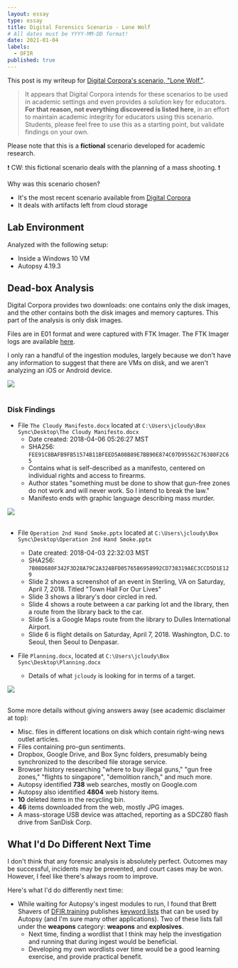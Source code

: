```yaml
---
layout: essay
type: essay
title: Digital Forensics Scenario - Lone Wolf
# All dates must be YYYY-MM-DD format!
date: 2021-01-04
labels:
  - DFIR
published: true
---
```


This post is my writeup for [Digital Corpora's scenario, "Lone Wolf."](https://digitalcorpora.org/corpora/scenarios/2018-lone-wolf-scenario). 

> It appears that Digital Corpora intends for these scenarios to be used in academic settings and even provides a solution key for educators. **For that reason, not everything discovered is listed here**, in an effort to maintain academic integrity for educators using this scenario. Students, please feel free to use this as a starting point, but validate findings on your own.

Please note that this is a **fictional** scenario developed for academic research.

❗ CW: this fictional scenario deals with the planning of a mass shooting. ❗

Why was this scenario chosen?

* It's the most recent scenario available from [Digital Corpora](https://digitalcorpora.org/corpora/scenarios)
* It deals with artifacts left from cloud storage

## Lab Environment

Analyzed with the following setup:

* Inside a Windows 10 VM
* Autopsy 4.19.3

## Dead-box Analysis

Digital Corpora provides two downloads: one contains only the disk images, and the other contains both the disk images and memory captures. This part of the analysis is only disk images.

Files are in E01 format and were captured with FTK Imager. The FTK Imager logs are available [here](https://digitalcorpora.s3.amazonaws.com/corpora/scenarios/2018-lonewolf/LoneWolf_Image_Files/FTK%20Imager%20Log.txt).

I only ran a handful of the ingestion modules, largely because we don't have any information to suggest that there are VMs on disk, and we aren't analyzing an iOS or Android device.

<div class="ui rounded images">
  <img class="ui image" src="https://i.imgur.com/Bgzmm6g.png">
</div>

<br>

### Disk Findings

* File `The Cloudy Manifesto.docx` located at `C:\Users\jcloudy\Box Sync\Desktop\The Cloudy Manifesto.docx`
  * Date created: 2018-04-06 05:26:27 MST
  * SHA256: `FEE91C8BAFB9FB51574B11BFEED5A08B89E7BB90E874C07D95562C76380F2C65`
  * Contains what is self-described as a manifesto, centered on individual rights and access to firearms.
  * Author states "something must be done to show that gun-free zones do not work and will never work. So I intend to break the law."
  * Manifesto ends with graphic language describing mass murder.
<div class="ui rounded images">
  <img class="ui image" src="https://i.imgur.com/VzKPux8.png">
</div>

<br>

* File `Operation 2nd Hand Smoke.pptx` located at `C:\Users\jcloudy\Box Sync\Desktop\Operation 2nd Hand Smoke.pptx`
  * Date created: 2018-04-03 22:32:03 MST
  * SHA256: `7B08D680F342F3D28A79C2A324BFD0576586958992CD738319AEC3CCD5D1E129`
  * Slide 2 shows a screenshot of an event in Sterling, VA on Saturday, April 7, 2018. Titled "Town Hall For Our Lives"
  * Slide 3 shows a library's door circled in red.
  * Slide 4 shows a route between a car parking lot and the library, then a route from the library back to the car.
  * Slide 5 is a Google Maps route from the library to Dulles International Airport.
  * Slide 6 is flight details on Saturday, April 7, 2018. Washington, D.C. to Seoul, then Seoul to Denpasar.

* File `Planning.docx`, located at `C:\Users\jcloudy\Box Sync\Desktop\Planning.docx`
  * Details of what `jcloudy` is looking for in terms of a target.

<div class="ui rounded images">
  <img class="ui image" src="https://i.imgur.com/kp0EiAd.png">
</div>

<br>

Some more details without giving answers away (see academic disclaimer at top):

* Misc. files in different locations on disk which contain right-wing news outlet articles.
* Files containing pro-gun sentiments.
* Dropbox, Google Drive, and Box Sync folders, presumably being synchronized to the described file storage service.
* Browser history researching "where to buy illegal guns," "gun free zones," "flights to singapore", "demolition ranch," and much more.
* Autopsy identified **738** web searches, mostly on  Google.com
* Autopsy also identified **4804** web history items.
* **10** deleted items in the recycling bin.
* **46** items downloaded from the web, mostly JPG images.
* A mass-storage USB device was attached, reporting as a SDCZ80 flash drive from SanDisk Corp.

## What I'd Do Different Next Time

I don't think that any forensic analysis is absolutely perfect. Outcomes may be successful, incidents may be prevented, and court cases may be won. However, I feel like there's always room to improve.

Here's what I'd do differently next time:

* While waiting for Autopsy's ingest modules to run, I found that Brett Shavers of [DFIR.training](https://dfir.training) publishes [keyword lists](https://dfir.training/search-term-lists/weapons) that can be used by Autopsy (and I'm sure many other applications). Two of these lists fall under the **weapons** category: **weapons** and **explosives**.
  * Next time, finding a wordlist that I think may help the investigation and running that during ingest would be beneficial.
  * Developing my own wordlists over time would be a good learning exercise, and provide practical benefit.

